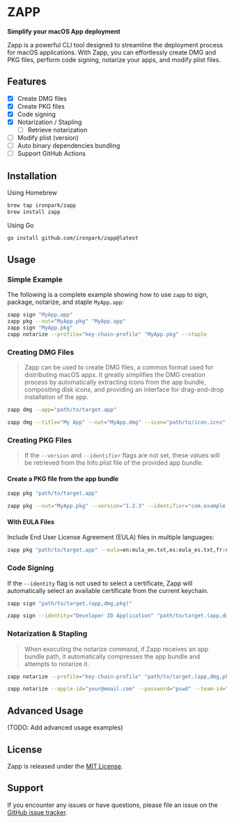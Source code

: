 # ZAPP

**Simplify your macOS App deployment**

Zapp is a powerful CLI tool designed to streamline the deployment process for macOS applications. With Zapp, you can effortlessly create DMG and PKG files, perform code signing, notarize your apps, and modify plist files.

## Features

- [x] Create DMG files
- [x] Create PKG files
- [x] Code signing
- [x] Notarization / Stapling
  - [ ] Retrieve notarization
- [ ] Modify plist (version)
- [ ] Auto binary dependencies bundling
- [ ] Support GitHub Actions

## Installation
Using Homebrew
```bash
brew tap ironpark/zapp
brew install zapp
```
Using Go
```bash
go install github.com/ironpark/zapp@latest
```

## Usage

### Simple Example
The following is a complete example showing how to use `zapp` to sign, package, notarize, and staple `MyApp.app`:
```bash
zapp sign "MyApp.app"
zapp pkg --out="MyApp.pkg" "MyApp.app"
zapp sign "MyApp.pkg"
zapp notarize --profile="key-chain-profile" "MyApp.pkg" --staple
```

### Creating DMG Files

> Zapp can be used to create DMG files, a common format used for distributing macOS apps.
It greatly simplifies the DMG creation process by automatically extracting icons from the app bundle, compositing disk icons, and providing an interface for drag-and-drop installation of the app.


```bash
zapp dmg --app="path/to/target.app"
```

```bash
zapp dmg --title="My App" --out="MyApp.dmg" --icon="path/to/icon.icns" --app="path/to/target.app"
```

### Creating PKG Files
> If the `--version` and `--identifier` flags are not set, these values will be retrieved from the Info.plist file of the provided app bundle.

#### Create a PKG file from the app bundle
```bash
zapp pkg "path/to/target.app"
```

```bash
zapp pkg --out="MyApp.pkg" --version="1.2.3" --identifier="com.example.myapp" "path/to/target.app"
```

#### With EULA Files

Include End User License Agreement (EULA) files in multiple languages:

```bash
zapp pkg "path/to/target.app" --eula=en:eula_en.txt,es:eula_es.txt,fr:eula_fr.txt
```
### Code Signing

If the `--identity` flag is not used to select a certificate, Zapp will automatically select an available certificate from the current keychain.

```bash
zapp sign "path/to/target.(app,dmg,pkg)"
```
```bash
zapp sign --identity="Developer ID Application" "path/to/target.(app,dmg,pkg)"
```

### Notarization & Stapling
> When executing the notarize command, if Zapp receives an app bundle path, it automatically compresses the app bundle and attempts to notarize it.

```bash
zapp notarize --profile="key-chain-profile" "path/to/target.(app,dmg,pkg)" --staple
```

```bash
zapp notarize --apple-id="your@email.com" --password="pswd" --team-id="XXXXX" "path/to/target.(app,dmg,pkg)" --staple
```

## Advanced Usage

(TODO: Add advanced usage examples)

## License

Zapp is released under the [MIT License](LICENSE).

## Support

If you encounter any issues or have questions, please file an issue on the [GitHub issue tracker](https://github.com/your-repo/zapp/issues).
